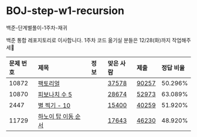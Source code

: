 # BOJ-step-w1-recursion
백준-단계별풀이-1주차-재귀

백준 통합 레포지토리로 이사합니다. 1주차 코드 옮기실 분들은 12/28(화)까지 작업해주세🙂


| 문제 번호 | 제목                                                         | 정보 | 맞은 사람                                                    | 제출                                                     | 정답 비율 |
| :-------- | :----------------------------------------------------------- | :--- | :----------------------------------------------------------- | :------------------------------------------------------- | :-------- |
| 10872     | [팩토리얼](https://www.acmicpc.net/problem/10872)            |      | [37578](https://www.acmicpc.net/status?problem_id=10872&result_id=4) | [90257](https://www.acmicpc.net/status?problem_id=10872) | 50.296%   |
| 10870     | [피보나치 수 5](https://www.acmicpc.net/problem/10870)       |      | [28674](https://www.acmicpc.net/status?problem_id=10870&result_id=4) | [52973](https://www.acmicpc.net/status?problem_id=10870) | 63.089%   |
| 2447      | [별 찍기 - 10](https://www.acmicpc.net/problem/2447)         |      | [15400](https://www.acmicpc.net/status?problem_id=2447&result_id=4) | [40259](https://www.acmicpc.net/status?problem_id=2447)  | 51.920%   |
| 11729     | [하노이 탑 이동 순서](https://www.acmicpc.net/problem/11729) |      | [17643](https://www.acmicpc.net/status?problem_id=11729&result_id=4) | [46230](https://www.acmicpc.net/status?problem_id=11729) | 48.920%   |
